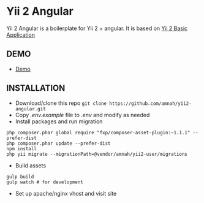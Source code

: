 Yii 2 Angular
============================

Yii 2 Angular is a boilerplate for Yii 2 + angular. It is based on 
[Yii 2 Basic Application](https://github.com/yiisoft/yii2-app-basic)

DEMO
------------

* [Demo](http://yii2a.amnahdev.com)

INSTALLATION
------------

* Download/clone this repo ```git clone https://github.com/amnah/yii2-angular.git```
* Copy *.env.example* file to *.env* and modify as needed 
* Install packages and run migration

```
php composer.phar global require "fxp/composer-asset-plugin:~1.1.1" --prefer-dist
php composer.phar update --prefer-dist
npm install
php yii migrate --migrationPath=@vendor/amnah/yii2-user/migrations
```

* Build assets

```
gulp build
gulp watch # for development
```

* Set up apache/nginx vhost and visit site